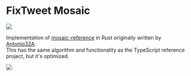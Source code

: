 # FixTweet Mosaic
![](https://skillicons.dev/icons?i=rust)

Implementation of [mosaic-reference](https://github.com/FixTweet/mosaic-reference) in Rust originally written by [Antonio32A](https://github.com/Antonio32A).  
This has the same algorithm and functionality as the TypeScript reference project, but it's optimized.

![](https://forthebadge.com/images/badges/contains-tasty-spaghetti-code.svg)
